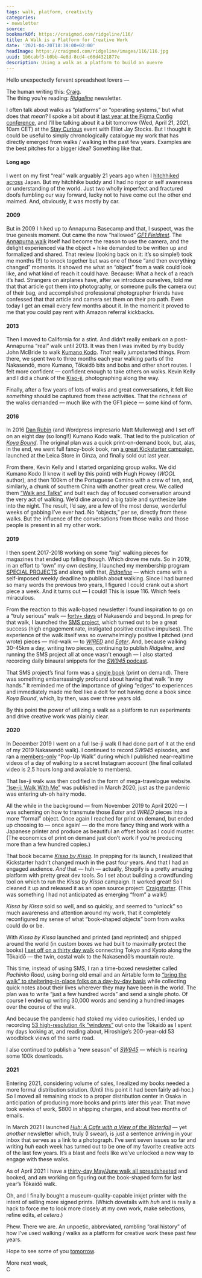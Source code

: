 ```yaml
---
tags: walk, platform, creativity
categories:
- newsletter
source:
bookmarkOf: https://craigmod.com/ridgeline/116/
title: A Walk is a Platform for Creative Work
date: '2021-04-20T18:39:00+02:00'
headImage: https://craigmod.com/ridgeline/images/116/116.jpg
uuid: 1b6cabf3-b0bb-4e8d-8cd4-c66d4321877e
description: Using a walk as a platform to build an ouevre
---
```


Hello unexpectedly fervent spreadsheet lovers —

The human writing this: [Craig](/about/).  
The thing you’re reading: [_Ridgeline_](/ridgeline/) newsletter.

I often talk about walks as “platforms” or “operating systems,” but what does that _mean_? I spoke a bit about it [last year at the Figma Config conference](https://www.youtube.com/watch?v=k-Oveq6mwiA), and I’ll be talking about it a bit tomorrow (Wed, April 21, 2021, 10am CET) at the [Stay Curious](https://beyondtellerrand.com/stay-curious/success) event with Elliot Jay Stocks. But I thought it could be useful to simply chronologically catalogue my work that has directly emerged from walks / walking in the past few years. Examples are the best pitches for a bigger idea? Something like that.

#### Long ago

I went on my first “real” walk arguably 21 years ago when I [hitchhiked across](https://craigmod.com/ridgeline/004/) Japan. But my hitchhike buddy and I had no rigor or self awareness or understanding of the world. Just two wholly imperfect and fractured doofs fumbling our way forward, lucky not to have come out the other end maimed. And, obviously, it was mostly by car.

#### 2009

But in 2009 I hiked up to Annapurna Basecamp and that, I suspect, was the true genesis moment. Out came the now “hallowed” [_GF1 Fieldtest_](/journal/gf1-fieldtest/). The [Annapurna walk](/journal/annapurna_moonrise/) itself had become the reason to use the camera, and the delight experienced via the object + hike demanded to be written up and formalized and shared. That review (looking back on it: it’s so simple!) took me months (!!) to knock together but was one of those “and then everything changed” moments. It showed me what an “object” from a walk could look like, and what kind of reach it could have. Because: What a heck of a reach it’s had. Strangers on airplanes have, after we introduce ourselves, told me that that article got them into photography, or someone pulls the camera out of their bag, and accomplished professional photographer friends have confessed that that article and camera set them on their pro path. Even today I get an email every few months about it. In the moment it proved to me that you could pay rent with Amazon referral kickbacks.

#### 2013

Then I moved to California for a stint. And didn’t really embark on a post-Annapurna “real” walk until 2013. It was then I was invited by my buddy John McBride to walk [Kumano Kodo](https://walkkumano.com/). _That_ really jumpstarted things. From there, we spent two to three months each year walking parts of the Nakasendō, more Kumano, Tōkaidō bits and bobs and other short routes. I felt more confident — confident enough to take others on walks. Kevin Kelly and I did a chunk of the [Kiso-ji](https://www.japan-guide.com/e/e6078.html), photographing along the way.

Finally, after a few years of lots of walks and great conversations, it felt like _something_ should be captured from these activities. That the richness of the walks demanded — much like with the GF1 piece — some kind of form.

#### 2016

In 2016 [Dan Rubin](https://www.instagram.com/danrubin/?hl=en) (and Wordpress impresario Matt Mullenweg) and I set off on an eight day (so long!!) Kumano Kodo walk. That led to the publication of [_Koya Bound_](/books/koyabound/). The original plan was a quick print-on-demand book, but, alas, in the end, we went full fancy-book book, ran [a great Kickstarter campaign](https://www.kickstarter.com/projects/craigmod/koya-bound-a-book-of-photography-from-japans-kuman), launched at the Leica Store in Ginza, and finally sold out last year.

From there, Kevin Kelly and I started organizing group walks. We did Kumano Kodo (I knew it well by this point) with Hugh Howey (_WOOL_ author), and then 100km of the Portuguese Camino with a crew of ten, and, similarly, a chunk of southern China with another great crew. We called them [“Walk and Talks”](/ridgeline/043/) and built each day of focused conversation around the very act of walking. We’d dine around a big table and synthesize late into the night. The result, I’d say, are a few of the most dense, wonderful weeks of gabbing I’ve ever had. No “objects,” per se, directly from these walks. But the influence of the conversations from those walks and those people is present in all my other work.

#### 2019

I then spent 2017-2018 working on some “big” walking pieces for magazines that ended up falling though. Which drove me nuts. So in 2019, in an effort to “own” my own destiny, I launched my membership program [SPECIAL PROJECTS](/membership/) and along with that, [_Ridgeline_](/ridgeline) — which came with a self-imposed weekly deadline to publish about walking. Since I had burned so many words the previous two years, I figured I could crank out a short piece a week. And it turns out — I could! This is issue 116. Which feels miraculous.

From the reaction to this walk-based newsletter I found inspiration to go on a “truly serious” walk — [forty+ days](/ridgeline/012/) of Nakasendō and beyond. In prep for that walk, I launched the [SMS project](/essays/sms_publishing/), which turned out to be a great success (high engagement rate, instigated positive creative impulses). The experience of the walk itself was so overwhelmingly positive I pitched (and wrote) pieces — mid-walk — to [_WIRED_](https://www.wired.com/story/six-weeks-100s-miles-hours-glorious-boredom-japan/) and [_Eater_](https://www.eater.com/2019/12/16/21003452/japan-kissaten-traditional-cafes-pizza-toast-travel). And, because walking 30-45km a day, writing two pieces, continuing to publish _Ridgeline_, and running the SMS project all at once wasn’t enough — I also started recording daily binaural snippets for the [_SW945_ podcast](https://sw945.craigmod.com/).

That SMS project’s final form was a [single book](/books/sms/) (print on demand). There was something embarrassingly profound about having that walk “in my hands.” It reminded me of the importance of giving “edges” to experiences and immediately made me feel like a dolt for not having done a book since _Koya Bound_, which, by then, was over three years old.

By this point the power of utilizing a walk as a platform to run experiments and drive creative work was plainly clear.

#### 2020

In December 2019 I went on a full Ise-ji walk (I had done part of it at the end of my 2019 Nakasendō walk). I continued to record _SW945_ episodes, and ran a [members-only](/membership/) “Pop-Up Walk” during which I published near-realtime videos of a day of walking to a secret Instagram account (the final collated video is 2.5 hours long and available to members).

That Ise-ji walk was then codified in the form of mega-travelogue website. [“Ise-ji: Walk With Me”](https://walkkumano.com/iseji/) was published in March 2020, just as the pandemic was entering uh-oh hairy mode.

All the while in the background — from November 2019 to April 2020 — I was scheming on how to transmute those _Eater_ and _WIRED_ pieces into a more “formal” object. Once again I reached for print on demand, but ended up choosing to — once again! — do the more fancy thing and work with a Japanese printer and produce as beautiful an offset book as I could muster. (The economics of print on demand just don’t work if you’re producing more than a few hundred copies.)

That book became [_Kissa by Kissa_](https://shop.specialprojects.jp/products/kissa-by-kissa-2nd-ed). In prepping for its launch, I realized that Kickstarter hadn’t changed much in the past four years. And that I had an engaged audience. _And_ that — huh — actually, Shopify is a pretty amazing platform with pretty great dev tools. So I set about building a crowdfunding tool on which to run the _Kissa by Kissa_ campaign. It worked great! So I cleaned it up and released it as an open source project: [Craigstarter](https://github.com/cmod/craigstarter). (This was something I had not anticipated as emerging “from” a walk!)

_Kissa by Kissa_ sold so well, and so quickly, and seemed to “unlock” so much awareness and attention around my work, that it completely reconfigured my sense of what “book-shaped objects” born from walks could do or be.

With _Kissa by Kissa_ launched and printed (and reprinted) and shipped around the world (in custom boxes we had built to maximally protect the books) [I set off on a thirty day walk](/ridgeline/093/) connecting Tokyo and Kyoto along the Tōkaidō — the twin, costal walk to the Nakasendō’s mountain route.

This time, instead of using SMS, I ran a time-boxed newsletter called _Pachinko Road_, using boring old email and an Airtable form to [“bring the walk” to sheltering-in-place folks on a day-by-day basis](/essays/walk_japan/) while collecting quick notes about their lives wherever they may have been in the world. The plan was to write “just a few hundred words” and send a single photo. Of course I ended up writing 30,000 words and sending a hundred images over the course of the walk.

And because the pandemic had stoked my video curiosities, I ended up recording [53 high-resolution 4k “windows”](https://www.youtube.com/playlist?list=PLgKA2YbcSq1XF-F7n4O5E_sPiOyk6dKQG) out onto the Tōkaidō as I spent my days looking at, and reading about, Hiroshige’s 200-year-old 53 woodblock views of the same road.

I also continued to publish a “new season” of [_SW945_](https://sw945.craigmod.com/) — which is nearing some 100k downloads.

#### 2021

Entering 2021, considering volume of sales, I realized my books needed a more formal distribution solution. (Until this point it had been fairly ad-hoc.) So I moved all remaining stock to a proper distribution center in Osaka in anticipation of producing more books and prints later this year. That move took weeks of work, $800 in shipping charges, and about two months of emails.

In March 2021 I launched [_Huh: A Cafe with a View of the Waterfall_](/huh) — yet _another_ newsletter which, truly (I swear), is just a sentence arriving in your inbox that serves as a link to a photograph. I’ve sent seven issues so far and writing _huh_ each week has turned out to be one of my favorite creative acts of the last few years. It’s a blast and feels like we’ve unlocked a new way to engage with these walks.

As of April 2021 I have a [thirty-day May/June walk all spreadsheeted](/ridgeline/115/) and booked, and am working on figuring out the book-shaped form for last year’s Tōkaidō walk.

Oh, and I finally bought a museum-quality-capable inkjet printer with the intent of selling more signed prints. (Which dovetails with _huh_ and is really a hack to force me to look more closely at my own work, make selections, refine edits, _et cetera_.)

Phew. There we are. An unpoetic, abbreviated, rambling “oral history” of how I’ve used walking / walks as a platform for creative work these past few years.

Hope to see some of you [tomorrow](https://beyondtellerrand.com/stay-curious/success).

More next week,  
C